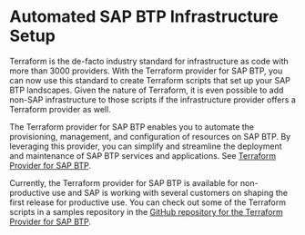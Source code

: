 <!-- loio6dd97e11cae44afa809351e1222aafd8 -->

# Automated SAP BTP Infrastructure Setup

Terraform is the de-facto industry standard for infrastructure as code with more than 3000 providers. With the Terraform provider for SAP BTP, you can now use this standard to create Terraform scripts that set up your SAP BTP landscapes. Given the nature of Terraform, it is even possible to add non-SAP infrastructure to those scripts if the infrastructure provider offers a Terraform provider as well.

The Terraform provider for SAP BTP enables you to automate the provisioning, management, and configuration of resources on SAP BTP. By leveraging this provider, you can simplify and streamline the deployment and maintenance of SAP BTP services and applications. See [Terraform Provider for SAP BTP](https://registry.terraform.io/providers/SAP/btp/latest/docs).

Currently, the Terraform provider for SAP BTP is available for non-productive use and SAP is working with several customers on shaping the first release for productive use. You can check out some of the Terraform scripts in a samples repository in the [GitHub repository for the Terraform Provider for SAP BTP](https://github.com/SAP-samples/btp-terraform-samples).

